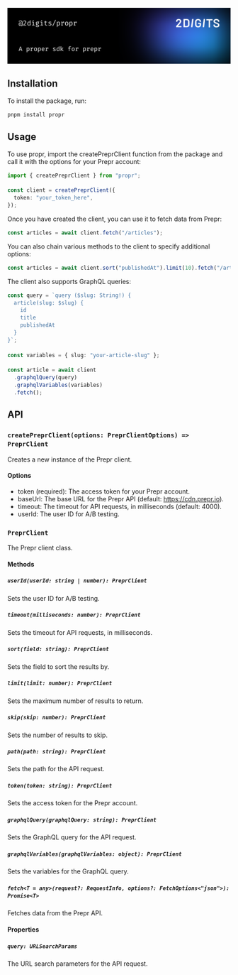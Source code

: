 ![propr](.github/banner.svg)

## Installation

To install the package, run:

```bash
pnpm install propr
```

## Usage

To use propr, import the createPreprClient function from the package and call it with the options for your Prepr account:

```typescript
import { createPreprClient } from "propr";

const client = createPreprClient({
  token: "your_token_here",
});
```

Once you have created the client, you can use it to fetch data from Prepr:

```typescript
const articles = await client.fetch("/articles");
```

You can also chain various methods to the client to specify additional options:

```typescript
const articles = await client.sort("publishedAt").limit(10).fetch("/articles");
```

The client also supports GraphQL queries:

```typescript
const query = `query ($slug: String!) {
  article(slug: $slug) {
    id
    title
    publishedAt
  }
}`;

const variables = { slug: "your-article-slug" };

const article = await client
  .graphqlQuery(query)
  .graphqlVariables(variables)
  .fetch();
```

## API

### `createPreprClient(options: PreprClientOptions) => PreprClient`

Creates a new instance of the Prepr client.

#### Options

- token (required): The access token for your Prepr account.
- baseUrl: The base URL for the Prepr API (default: https://cdn.prepr.io).
- timeout: The timeout for API requests, in milliseconds (default: 4000).
- userId: The user ID for A/B testing.

### `PreprClient`

The Prepr client class.

#### Methods

##### `userId(userId: string | number): PreprClient`

Sets the user ID for A/B testing.

##### `timeout(milliseconds: number): PreprClient`

Sets the timeout for API requests, in milliseconds.

##### `sort(field: string): PreprClient`

Sets the field to sort the results by.

##### `limit(limit: number): PreprClient`

Sets the maximum number of results to return.

##### `skip(skip: number): PreprClient`

Sets the number of results to skip.

##### `path(path: string): PreprClient`

Sets the path for the API request.

##### `token(token: string): PreprClient`

Sets the access token for the Prepr account.

##### `graphqlQuery(graphqlQuery: string): PreprClient`

Sets the GraphQL query for the API request.

##### `graphqlVariables(graphqlVariables: object): PreprClient`

Sets the variables for the GraphQL query.

##### `fetch<T = any>(request?: RequestInfo, options?: FetchOptions<"json">): Promise<T>`

Fetches data from the Prepr API.

#### Properties

##### `query: URLSearchParams`

The URL search parameters for the API request.
